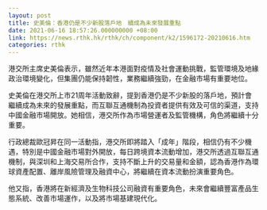 ```yaml
---
layout: post
title: 史美倫：香港仍是不少新股落戶地　續成為未來發展重點
date: 2021-06-16 18:57:26.000000000 +08:00
link: https://news.rthk.hk/rthk/ch/component/k2/1596172-20210616.htm
categories: rthk
---
```


港交所主席史美倫表示，雖然近年本港面對疫情及社會運動挑戰，監管環境及地緣政治環境變化，但集團仍能保持韌性，業務繼續強勁，在金融市場有重要地位。

史美倫在港交所上市21周年活動致辭，提到香港仍是不少新股的落戶地，預計會繼續成為未來的發展重點，而互聯互通機制為投資者提供有效及可信的渠道，支持中國金融市場開放。她相信，港交所作為市場營運者及監管機構，角色將繼續十分重要。

行政總裁歐冠昇在同一活動指，港交所即將踏入「成年」階段，相信仍有不少機遇，特別是中國金融市場對外開放，每日跨境資本流動增加，港交所透過互聯互通機制，與深圳和上海交易所合作，支持不斷上升的交易量和金額，認為香港作為環球資產配置、離岸風險管理及融資中心，將繼續在資本流動扮演重要角色。

他又指，香港將在新經濟及生物科技公司融資有重要角色，未來會繼續豐富產品生態系統、改善市場運作，以及將市場基建現代化。
